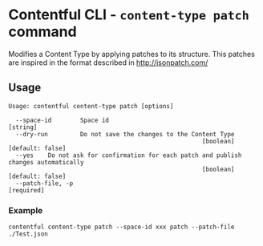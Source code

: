 # Contentful CLI - `content-type patch` command

Modifies a Content Type by applying patches to its structure. This patches are inspired in the format described
in http://jsonpatch.com/

## Usage
```
Usage: contentful content-type patch [options]

  --space-id        Space id                                            [string]
  --dry-run         Do not save the changes to the Content Type
                                                      [boolean] [default: false]
  --yes    Do not ask for confirmation for each patch and publish changes automatically
                                                      [boolean] [default: false]
  --patch-file, -p                                                    [required]
```

### Example

```shell
contentful content-type patch --space-id xxx patch --patch-file ./Test.json
```

